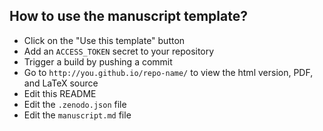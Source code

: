 ## How to use the manuscript template?

- Click on the "Use this template" button
- Add an `ACCESS_TOKEN` secret to your repository
- Trigger a build by pushing a commit
- Go to `http://you.github.io/repo-name/` to view the html version, PDF, and LaTeX source
- Edit this README
- Edit the `.zenodo.json` file
- Edit the `manuscript.md` file


